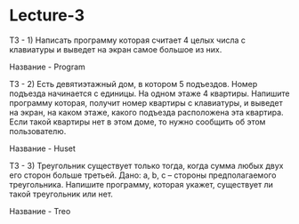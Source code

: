 # Lecture-3

ТЗ - 1) Написать программу которая считает 4 целых числа с клавиатуры и выведет на экран самое 
большое из них.

Название - Program

ТЗ - 2) Есть девятиэтажный дом, в котором 5 подъездов. Номер подъезда начинается с единицы. На 
одном этаже 4 квартиры. Напишите программу которая, получит номер квартиры с клавиатуры, и 
выведет на экран, на каком этаже, какого подъезда расположена эта квартира. Если такой 
квартиры нет в этом доме, то нужно сообщить об этом пользователю.

Название - Huset

ТЗ - 3) Треугольник существует только тогда, когда сумма любых двух его сторон больше третьей. Дано: a, 
b, c – стороны предполагаемого треугольника. Напишите программу, которая укажет, существует ли 
такой треугольник или нет.

Название - Treo
